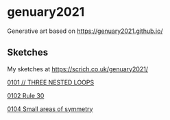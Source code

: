 # genuary2021

Generative art based on https://genuary2021.github.io/

## Sketches
My sketches at https://scrich.co.uk/genuary2021/

[0101 // THREE NESTED LOOPS](./20210101/20210101.md)

[0102 Rule 30](./20210102/20210102.md)

[0104 Small areas of symmetry](./20210104/20210104.md)
